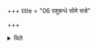 +++
title = "06 पशुबन्धे सोमे सत्त्रे"

+++

<details><summary>थिते</summary>

पशुबन्धे सोमे सत्त्रे सहस्रे सर्ववेदसे वा यत्र वा भूयिष्ठा आहुतयो हूयेरंस्तत्र चेतव्यः ६
</details>
